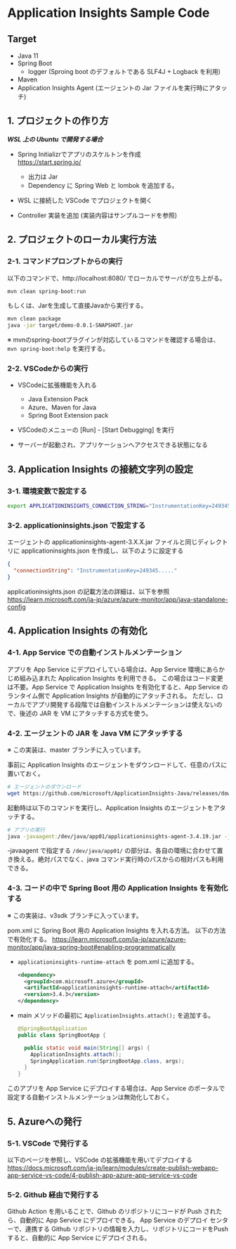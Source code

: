 # Application Insights Sample Code
## Target
* Java 11 
* Spring Boot
  * logger (Sproing boot のデフォルトである SLF4J + Logback を利用)
* Maven
* Application Insights Agent (エージェントの Jar ファイルを実行時にアタッチ)

## 1. プロジェクトの作り方
***WSL 上の Ubuntu で開発する場合***

* Spring Initializrでアプリのスケルトンを作成   
  https://start.spring.io/
  * 出力は Jar
  * Dependency に Spring Web と lombok を追加する。

* WSL に接続した VSCode でプロジェクトを開く

* Controller 実装を追加 (実装内容はサンプルコードを参照)

## 2. プロジェクトのローカル実行方法
### 2-1. コマンドプロンプトからの実行


以下のコマンドで、http://localhost:8080/ でローカルでサーバが立ち上がる。

``` bash
mvn clean spring-boot:run 
```

もしくは、Jarを生成して直接Javaから実行する。

``` bash
mvn clean package
java -jar target/demo-0.0.1-SNAPSHOT.jar
```

※ mvnのspring-bootプラグインが対応しているコマンドを確認する場合は、```mvn spring-boot:help``` を実行する。

### 2-2. VSCodeからの実行
* VSCodeに拡張機能を入れる
  * Java Extension Pack
  * Azure、Maven for Java
  * Spring Boot Extension pack

* VSCodeのメニューの [Run] - [Start Debugging] を実行

* サーバーが起動され、アプリケーションへアクセスできる状態になる

## 3. Application Insights の接続文字列の設定
### 3-1. 環境変数で設定する
``` bash
export APPLICATIONINSIGHTS_CONNECTION_STRING="InstrumentationKey=249345....."
```

### 3-2. applicationinsights.json で設定する
エージェントの applicationinsights-agent-3.X.X.jar ファイルと同じディレクトリに applicationinsights.json を作成し、以下のように設定する

``` JSON
{
  "connectionString": "InstrumentationKey=249345....."
}
```
applicationinsights.json の記載方法の詳細は、以下を参照
https://learn.microsoft.com/ja-jp/azure/azure-monitor/app/java-standalone-config



## 4. Application Insights の有効化
### 4-1. App Service での自動インストルメンテーション
アプリを App Service にデプロイしている場合は、App Service 環境にあらかじめ組み込まれた Application Insights を利用できる。
この場合はコード変更は不要。App Service で Application Insights を有効化すると、App Service のランタイム側で Application Insights が自動的にアタッチされる。
ただし、ローカルでアプリ開発する段階では自動インストルメンテーションは使えないので、後述の JAR を VM にアタッチする方式を使う。

### 4-2. エージェントの JAR を Java VM にアタッチする
※ この実装は、master ブランチに入っています。

事前に Application Insights のエージェントをダウンロードして、任意のパスに置いておく。
``` Bash
# エージェントのダウンロード 
wget https://github.com/microsoft/ApplicationInsights-Java/releases/download/3.4.19/applicationinsights-agent-3.4.19.jar
```

起動時は以下のコマンドを実行し、Application Insights のエージェントをアタッチする。

``` Bash
# アプリの実行
java -javaagent:/dev/java/app01/applicationinsights-agent-3.4.19.jar -jar target/demo-0.0.1-SNAPSHOT.jar
```

-javaagent で指定する ```/dev/java/app01/``` の部分は、各自の環境に合わせて置き換える。絶対パスでなく、java コマンド実行時のパスからの相対パスも利用できる。


### 4-3. コードの中で Spring Boot 用の Application Insights を有効化する
※ この実装は、v3sdk ブランチに入っています。

pom.xml に Spring Boot 用の Application Insights を入れる方法。
以下の方法で有効化する。
https://learn.microsoft.com/ja-jp/azure/azure-monitor/app/java-spring-boot#enabling-programmatically

  * ```applicationinsights-runtime-attach``` を pom.xml に追加する。
    ``` XML
    <dependency>
      <groupId>com.microsoft.azure</groupId>
      <artifactId>applicationinsights-runtime-attach</artifactId>
      <version>3.4.3</version>
    </dependency>
    ```
  * main メソッドの最初に ```ApplicationInsights.attach();``` を追加する。
    ``` Java
    @SpringBootApplication
    public class SpringBootApp {

      public static void main(String[] args) {
        ApplicationInsights.attach();
        SpringApplication.run(SpringBootApp.class, args);
      }
    }
    ```
このアプリを App Service にデプロイする場合は、App Service のポータルで設定する自動インストルメンテーションは無効化しておく。


## 5. Azureへの発行
### 5-1. VSCode で発行する
以下のページを参照し、VSCode の拡張機能を用いてデプロイする
https://docs.microsoft.com/ja-jp/learn/modules/create-publish-webapp-app-service-vs-code/4-publish-app-azure-app-service-vs-code


### 5-2. Github 経由で発行する
Github Action を用いることで、Github のリポジトリにコードが Push されたら、自動的に App Service にデプロイできる。
App Service のデプロイ センターで、連携する Github リポジトリの情報を入力し、リポジトリにコードをPushすると、自動的に App Service にデプロイされる。